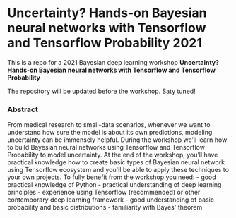 # Uncertainty? Hands-on Bayesian neural networks with Tensorflow and Tensorflow Probability 2021

This is a repo for a 2021 Bayesian deep learning workshop **Uncertainty? Hands-on Bayesian neural networks with Tensorflow and Tensorflow Probability**

The repository will be updated before the workshop. Saty tuned!

### Abstract
From medical research to small-data scenarios, whenever we want to understand how sure the model is about its own predictions, modeling uncertainty can be immensely helpful. During the workshop we’ll learn how to build Bayesian neural networks using Tensorflow and Tensorflow Probability to model uncertainty. At the end of the workshop, you’ll have practical knowledge how to create basic types of Bayesian neural network using Tensorflow ecosystem and you'll be able to apply these techniques to your own projects. To fully benefit from the workshop you need: - good practical knowledge of Python - practical understanding of deep learning principles - experience using Tensorflow (recommended) or other contemporary deep learning framework - good understanding of basic probability and basic distributions - familiarity with Bayes' theorem

